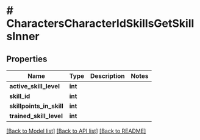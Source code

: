 # # CharactersCharacterIdSkillsGetSkillsInner

## Properties

Name | Type | Description | Notes
------------ | ------------- | ------------- | -------------
**active_skill_level** | **int** |  |
**skill_id** | **int** |  |
**skillpoints_in_skill** | **int** |  |
**trained_skill_level** | **int** |  |

[[Back to Model list]](../../README.md#models) [[Back to API list]](../../README.md#endpoints) [[Back to README]](../../README.md)
